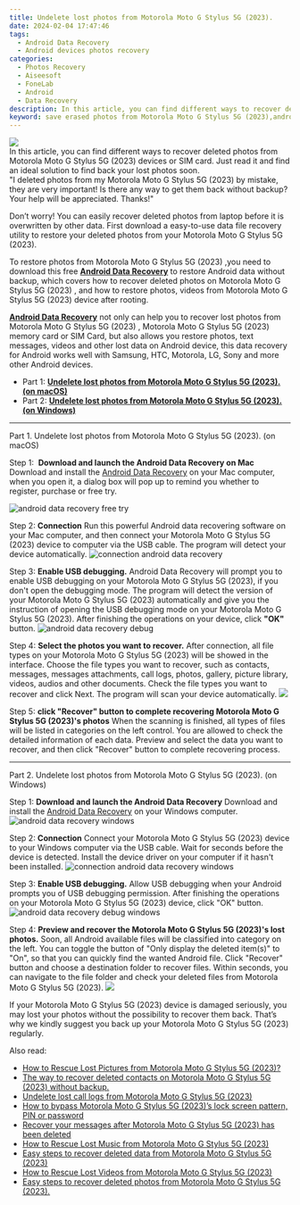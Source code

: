 ```yaml
---
title: Undelete lost photos from Motorola Moto G Stylus 5G (2023).
date: 2024-02-04 17:47:46
tags: 
  - Android Data Recovery
  - Android devices photos recovery
categories: 
  - Photos Recovery
  - Aiseesoft
  - FoneLab
  - Android
  - Data Recovery
description: In this article, you can find different ways to recover deleted photos from Motorola Moto G Stylus 5G (2023) devices or SIM card. Just read it and find an ideal solution to find back your lost photos soon.
keyword: save erased photos from Motorola Moto G Stylus 5G (2023),android photos retrieval,Motorola Moto G Stylus 5G (2023) photos recovery,retrieve wiped photos Motorola Moto G Stylus 5G (2023),recover lost photos from Motorola Moto G Stylus 5G (2023),regain missing photos,recover deleted photos 2018 for Motorola Moto G Stylus 5G (2023),my photos deleted from Motorola Moto G Stylus 5G (2023) how to undo photos,Motorola Moto G Stylus 5G (2023) photos disappear,Motorola Moto G Stylus 5G (2023) photos recovery software,how to restore your files from Motorola Moto G Stylus 5G (2023),get back deleted photos from Motorola Moto G Stylus 5G (2023) android
---
```


<img src="https://img0mobiles.techidaily.com/images/best-assets/devices/motorola/motorola-moto-g-stylus-5g-(2023)/5.jpg" class="atpl-imgstyle"  />

<div class="atpl-content atpl-for-fonelab-android recover-photos">

<div class="atpl-post-description-part-1">
In this article, you can find different ways to recover deleted photos from Motorola Moto G Stylus 5G (2023) devices or SIM card. Just read it and find an ideal solution to find back your lost photos soon.
</div>



<div class="atpl-post-description-part-2">
<div class="tpl-content-sub-paragraph-question">
  "I deleted photos from my Motorola Moto G Stylus 5G (2023)  by mistake, they are very important! Is there any way to get them back without backup? Your help will be appreciated. Thanks!"
</div>
<div class="tpl-content-sub-paragraph-content">
<p>
  Don’t worry! You can easily recover deleted photos from laptop before it is overwritten by other data. First download a easy-to-use data file recovery utility to restore your deleted photos from your Motorola Moto G Stylus 5G (2023).
</p>
</div>
</div>

<div class="atpl-post-description-part-3">
<div class="tpl-content-sub-paragraph-content">
  <p>
    To restore photos from Motorola Moto G Stylus 5G (2023) ,you need to download this free <a href="https://tools.techidaily.com/aiseesoft-android-data-recovery/" target="_blank" rel="noopener"><strong>Android Data Recovery</strong></a> to restore Android data without backup, which covers how to recover deleted photos on Motorola Moto G Stylus 5G (2023) , and how to restore photos, videos from Motorola Moto G Stylus 5G (2023) device after rooting.
  </p>
</div>

<div class="tpl-content-sub-paragraph-content">
  <p>
    <a href="https://tools.techidaily.com/aiseesoft-android-data-recovery/" target="_blank" rel="noopener"><strong>Android Data Recovery</strong></a> not only can help you to recover lost photos from Motorola Moto G Stylus 5G (2023) , Motorola Moto G Stylus 5G (2023) memory card or SIM Card, but also allows you restore photos, text messages, videos and other lost data on Android device, this data recovery for Android works well with Samsung, HTC, Motorola, LG, Sony and more other Android devices.
  </p>
</div>
</div>

<ul>
  <li>Part 1: <strong><a href="#p1"> Undelete lost photos from Motorola Moto G Stylus 5G (2023).  (on macOS)</a></strong></li>
  <li>Part 2: <strong><a href="#p2"> Undelete lost photos from Motorola Moto G Stylus 5G (2023).  (on Windows)</a></strong></li>
</ul>




<!-- Part 1 -->
<a id="p1" name="p1" ></a><hr>

<div>
  <span class="atpl-step-part-style">Part 1. Undelete lost photos from Motorola Moto G Stylus 5G (2023). (on macOS)</span>
</div>  

<span class="atpl-stepstyle-a"><span>Step 1: </span></span> <strong>Download and launch the Android Data Recovery on Mac</strong>
Download and install the <a href="https://tools.techidaily.com/aiseesoft-android-data-recovery/" target="_blank" rel="noopener">Android Data Recovery</a> on your Mac computer, when you open it, a dialog box will pop up to remind you whether to register, purchase or free try.

<img src="https://tools.techidaily.com/images/apps/aiseesoft/android-data-recovery/mac-free-try.png" class="atpl-imgstyle" alt="android data recovery free try" />

<span class="atpl-stepstyle-a"><span>Step 2: </span></span> <strong>Connection</strong>
Run this powerful Android data recovering software on your Mac computer, and then connect your Motorola Moto G Stylus 5G (2023) device to computer via the USB cable. The program will detect your device automatically.
<img src="https://tools.techidaily.com/images/apps/aiseesoft/android-data-recovery/mac-connection-interface.jpg" class="atpl-imgstyle" alt="connection android data recovery" />

<span class="atpl-stepstyle-a"><span>Step 3: </span></span> <strong>Enable USB debugging.</strong>
Android Data Recovery will prompt you to enable USB debugging on your Motorola Moto G Stylus 5G (2023), if you don't open the debugging mode. The program will detect the version of your Motorola Moto G Stylus 5G (2023) automatically and give you the instruction of opening the USB debugging mode on your Motorola Moto G Stylus 5G (2023). After finishing the operations on your device, click <strong>"OK"</strong> button.
<img src="https://tools.techidaily.com/images/apps/aiseesoft/android-data-recovery/mac-android-usb-debug.jpg"  class="atpl-imgstyle" alt="android data recovery debug" />

<span class="atpl-stepstyle-a"><span>Step 4: </span></span> <strong>Select the photos you want to recover.</strong>
After connection, all file types on your Motorola Moto G Stylus 5G (2023) will be showed in the interface. Choose the file types you want to recover, such as contacts, messages, messages attachments, call logs, photos, gallery, picture library, videos, audios and other documents. Check the file types you want to recover and click Next. The program will scan your device automatically.
<img src="https://tools.techidaily.com/images/apps/aiseesoft/android-data-recovery/mac-choose-type-photos.jpg" class="atpl-imgstyle"  />

<span class="atpl-stepstyle-a"><span>Step 5: </span></span> <strong>click "Recover" button to  complete recovering Motorola Moto G Stylus 5G (2023)'s photos</strong>
When the scanning is finished, all types of files will be listed in categories on the left control. You are allowed to check the detailed information of each data. Preview and select the data you want to recover, and then click "Recover" button to complete recovering process.


<a id="p2" name="p2"></a><hr>

<!-- Part 2 -->
<div>
  <span class="atpl-step-part-style">Part 2. Undelete lost photos from Motorola Moto G Stylus 5G (2023). (on Windows)</span>
</div>

<span class="atpl-stepstyle-a"><span>Step 1: </span></span> <strong>Download and launch the Android Data Recovery</strong>
Download and install the <a href="https://tools.techidaily.com/aiseesoft-android-data-recovery/" target="_blank" rel="noopener">Android Data Recovery</a> on your Windows computer.
<img src="https://tools.techidaily.com/images/apps/aiseesoft/android-data-recovery/win-start-interface.png"  class="atpl-imgstyle" alt="android data recovery windows" />

<span class="atpl-stepstyle-a"><span>Step 2: </span></span> <strong>Connection</strong>
Connect your Motorola Moto G Stylus 5G (2023) device to your Windows computer via the USB cable. Wait for seconds before the device is detected. Install the device driver on your computer if it hasn't been installed.
<img src="https://tools.techidaily.com/images/apps/aiseesoft/android-data-recovery/win-connection-interface.png" class="atpl-imgstyle" alt="connection android data recovery windows" />

<span class="atpl-stepstyle-a"><span>Step 3: </span></span> <strong>Enable USB debugging.</strong>
Allow USB debugging when your Android prompts you of USB debugging permission. After finishing the operations on your Motorola Moto G Stylus 5G (2023) device, click "OK" button.
<img src="https://tools.techidaily.com/images/apps/aiseesoft/android-data-recovery/win-android-usb-debug.png" class="atpl-imgstyle" alt="android data recovery debug windows" />

<span class="atpl-stepstyle-a"><span>Step 4: </span></span> <strong>Preview and recover the Motorola Moto G Stylus 5G (2023)'s lost photos.</strong>
Soon, all Android available files will be classified into category on the left. You can toggle the button of "Only display the deleted item(s)" to "On", so that you can quickly find the wanted Android file. Click "Recover" button and choose a destination folder to recover files. Within seconds, you can navigate to the file folder and check your deleted files from Motorola Moto G Stylus 5G (2023).
<img src="https://tools.techidaily.com/images/apps/aiseesoft/android-data-recovery/win-recover-photos.png" class="atpl-imgstyle"  />

<div class="atpl-post-description-part-4">
<div class="tpl-content-sub-paragraph-normal">
  <p>
    If your Motorola Moto G Stylus 5G (2023) device is damaged seriously, you may lost your photos without the possibility to recover them back. That’s why we kindly suggest you back up your Motorola Moto G Stylus 5G (2023) regularly.
  </p>
</div>
</div>

<ins class="adsbygoogle"
     style="display:block"
     data-ad-client="ca-pub-7571918770474297"
     data-ad-slot="8358498916"
     data-ad-format="auto"
     data-full-width-responsive="true"></ins>

<span class="atpl-alsoreadstyle">Also read:</span>
<div><ul>
<li><a href="/how-to-rescue-lost-pictures-from-motorola-moto-g-stylus-5g-2023-by-fonelab-android-recover-pictures/" target="_blank" rel="noopener"><u>How to Rescue Lost Pictures from Motorola Moto G Stylus 5G (2023)?</u></a></li>
<li><a href="/the-way-to-recover-deleted-contacts-on-motorola-moto-g-stylus-5g-2023-without-backup-by-fonelab-android-recover-contacts/" target="_blank" rel="noopener"><u>The way to recover deleted contacts on Motorola Moto G Stylus 5G (2023) without backup.</u></a></li>
<li><a href="/undelete-lost-call-logs-from-motorola-moto-g-stylus-5g-2023-by-fonelab-android-recover-call-logs/" target="_blank" rel="noopener"><u>Undelete lost call logs from Motorola Moto G Stylus 5G (2023)</u></a></li>
<li><a href="/how-to-bypass-motorola-moto-g-stylus-5g-2023-s-lock-screen-pattern-pin-or-password-by-drfone-android-unlock-android-unlock/" target="_blank" rel="noopener"><u>How to bypass Motorola Moto G Stylus 5G (2023)’s lock screen pattern, PIN or password</u></a></li>
<li><a href="/recover-your-messages-after-motorola-moto-g-stylus-5g-2023-has-been-deleted-by-fonelab-android-recover-messages/" target="_blank" rel="noopener"><u>Recover your messages after Motorola Moto G Stylus 5G (2023) has been deleted</u></a></li>
<li><a href="/how-to-rescue-lost-music-from-motorola-moto-g-stylus-5g-2023-by-fonelab-android-recover-music/" target="_blank" rel="noopener"><u>How to Rescue Lost Music from Motorola Moto G Stylus 5G (2023)</u></a></li>
<li><a href="/easy-steps-to-recover-deleted-data-from-motorola-moto-g-stylus-5g-2023-by-fonelab-android-recover-data/" target="_blank" rel="noopener"><u>Easy steps to recover deleted data from Motorola Moto G Stylus 5G (2023)</u></a></li>
<li><a href="/how-to-rescue-lost-videos-from-motorola-moto-g-stylus-5g-2023-by-fonelab-android-recover-video/" target="_blank" rel="noopener"><u>How to Rescue Lost Videos from Motorola Moto G Stylus 5G (2023)</u></a></li>
<li><a href="/easy-steps-to-recover-deleted-photos-from-motorola-moto-g-stylus-5g-2023-by-fonelab-android-recover-photos/" target="_blank" rel="noopener"><u>Easy steps to recover deleted photos from Motorola Moto G Stylus 5G (2023).</u></a></li>
</ul></div>

</div>
